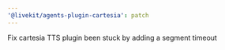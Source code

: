 ```yaml
---
'@livekit/agents-plugin-cartesia': patch
---
```


Fix cartesia TTS plugin been stuck by adding a segment timeout
